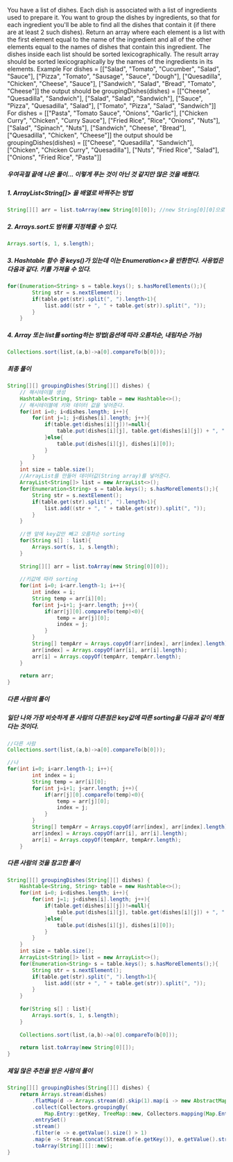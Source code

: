 You have a list of dishes. Each dish is associated with a list of ingredients used to prepare it. You want to group the dishes by ingredients, so that for each ingredient you'll be able to find all the dishes that contain it (if there are at least 2 such dishes).
Return an array where each element is a list with the first element equal to the name of the ingredient and all of the other elements equal to the names of dishes that contain this ingredient. The dishes inside each list should be sorted lexicographically. The result array should be sorted lexicographically by the names of the ingredients in its elements.
Example
For
  dishes = [["Salad", "Tomato", "Cucumber", "Salad", "Sauce"],
            ["Pizza", "Tomato", "Sausage", "Sauce", "Dough"],
            ["Quesadilla", "Chicken", "Cheese", "Sauce"],
            ["Sandwich", "Salad", "Bread", "Tomato", "Cheese"]]
the output should be
  groupingDishes(dishes) = [["Cheese", "Quesadilla", "Sandwich"],
                            ["Salad", "Salad", "Sandwich"],
                            ["Sauce", "Pizza", "Quesadilla", "Salad"],
                            ["Tomato", "Pizza", "Salad", "Sandwich"]]
For
  dishes = [["Pasta", "Tomato Sauce", "Onions", "Garlic"],
            ["Chicken Curry", "Chicken", "Curry Sauce"],
            ["Fried Rice", "Rice", "Onions", "Nuts"],
            ["Salad", "Spinach", "Nuts"],
            ["Sandwich", "Cheese", "Bread"],
            ["Quesadilla", "Chicken", "Cheese"]]
the output should be
  groupingDishes(dishes) = [["Cheese", "Quesadilla", "Sandwich"],
                            ["Chicken", "Chicken Curry", "Quesadilla"],
                            ["Nuts", "Fried Rice", "Salad"],
                            ["Onions", "Fried Rice", "Pasta"]]

##### 우여곡절 끝에 나온 풀이... 이렇게 푸는 것이 아닌 것 같지만 많은 것을 배웠다.
##### 1. ArrayList<String[]> 을 배열로 바꿔주는 방법
```java
String[][] arr = list.toArray(new String[0][0]); //new String[0][0]으로 하면 list의 크기에 따라 array의 크기를 조정해준다. new String[0][]로 해도 된다.
```

##### 2. Arrays.sort도 범위를 지정해줄 수 있다.
```java
Arrays.sort(s, 1, s.length);
```

##### 3. Hashtable 함수 중 keys()가 있는데 이는 Enumeration<>을 반환한다. 사용법은 다음과 같다. 키를 가져올 수 있다.
```java
for(Enumeration<String> s = table.keys(); s.hasMoreElements();){
        String str = s.nextElement();
        if(table.get(str).split(", ").length>1){
            list.add((str + ", " + table.get(str)).split(", "));
        }
    }
```

##### 4. Array 또는 list를 sorting하는 방법(옵션에 따라 오름차순, 내림차순 가능)
```java
Collections.sort(list,(a,b)->a[0].compareTo(b[0])); 
```

##### 최종 풀이
```java
String[][] groupingDishes(String[][] dishes) {
    // 해시테이블 생성
    Hashtable<String, String> table = new Hashtable<>();
    // 해시테이블에 키와 데이터 값을 넣어준다.
    for(int i=0; i<dishes.length; i++){
        for(int j=1; j<dishes[i].length; j++){
            if(table.get(dishes[i][j])!=null){
                table.put(dishes[i][j], table.get(dishes[i][j]) + ", " + dishes[i][0]);
            }else{
                table.put(dishes[i][j], dishes[i][0]);
            }
        }
    }
    int size = table.size();
    //ArrayList를 만들어 데이터값(String array)를 넣어준다.
    ArrayList<String[]> list = new ArrayList<>();
    for(Enumeration<String> s = table.keys(); s.hasMoreElements();){
        String str = s.nextElement();
        if(table.get(str).split(", ").length>1){
            list.add((str + ", " + table.get(str)).split(", "));
        }
    }
    
    //맨 앞에 key값만 빼고 오름차순 sorting
    for(String s[] : list){
        Arrays.sort(s, 1, s.length);
    }
    
    String[][] arr = list.toArray(new String[0][0]);
    
    //키값에 따라 sorting
    for(int i=0; i<arr.length-1; i++){
        int index = i;
        String temp = arr[i][0];
        for(int j=i+1; j<arr.length; j++){
            if(arr[j][0].compareTo(temp)<0){
                temp = arr[j][0];
                index = j;
            }
        }
        String[] tempArr = Arrays.copyOf(arr[index], arr[index].length);
        arr[index] = Arrays.copyOf(arr[i], arr[i].length);
        arr[i] = Arrays.copyOf(tempArr, tempArr.length);
    }    
    
    return arr;
}
```

##### 다른 사람의 풀이

##### 일단 나와 가장 비슷하게 푼 사람의 다른점은 key값에 따른 sorting을 다음과 같이 해줬다는 것이다.
```java
//다른 사람
Collections.sort(list,(a,b)->a[0].compareTo(b[0]));

//나
for(int i=0; i<arr.length-1; i++){
        int index = i;
        String temp = arr[i][0];
        for(int j=i+1; j<arr.length; j++){
            if(arr[j][0].compareTo(temp)<0){
                temp = arr[j][0];
                index = j;
            }
        }
        String[] tempArr = Arrays.copyOf(arr[index], arr[index].length);
        arr[index] = Arrays.copyOf(arr[i], arr[i].length);
        arr[i] = Arrays.copyOf(tempArr, tempArr.length);
    }
```

##### 다른 사람의 것을 참고한 풀이
```java
String[][] groupingDishes(String[][] dishes) {
    Hashtable<String, String> table = new Hashtable<>();
    for(int i=0; i<dishes.length; i++){
        for(int j=1; j<dishes[i].length; j++){
            if(table.get(dishes[i][j])!=null){
                table.put(dishes[i][j], table.get(dishes[i][j]) + ", " + dishes[i][0]);
            }else{
                table.put(dishes[i][j], dishes[i][0]);
            }
        }
    }
    int size = table.size();
    ArrayList<String[]> list = new ArrayList<>();
    for(Enumeration<String> s = table.keys(); s.hasMoreElements();){
        String str = s.nextElement();
        if(table.get(str).split(", ").length>1){
            list.add((str + ", " + table.get(str)).split(", "));
        }
    }
    
    for(String s[] : list){
        Arrays.sort(s, 1, s.length);
    }
    
    Collections.sort(list,(a,b)->a[0].compareTo(b[0]));   
    
    return list.toArray(new String[0][]);
}
```

##### 제일 많은 추천을 받은 사람의 풀이
```java
String[][] groupingDishes(String[][] dishes) {
    return Arrays.stream(dishes)
        .flatMap(d -> Arrays.stream(d).skip(1).map(i -> new AbstractMap.SimpleEntry(i, d[0])))
        .collect(Collectors.groupingBy(
            Map.Entry::getKey, TreeMap::new, Collectors.mapping(Map.Entry::getValue, Collectors.toList())))
        .entrySet()
        .stream()
        .filter(e -> e.getValue().size() > 1)
        .map(e -> Stream.concat(Stream.of(e.getKey()), e.getValue().stream().sorted()).toArray(String[]::new))
        .toArray(String[][]::new);
}
```